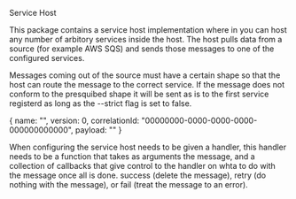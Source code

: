 Service Host

This package contains a service host implementation where in you can host any number of arbitory services inside the host.
The host pulls data from a source (for example AWS SQS) and sends those messages to one of the configured services.

Messages coming out of the source must have a certain shape so that the host can route the message to the correct service.
If the message does not conform to the presquibed shape it will be sent as is to the first service registerd as long as
the --strict flag is set to false.

{
  name: "",
  version: 0,
  correlationId: "00000000-0000-0000-0000-000000000000",
  payload: ""
}

When configuring the service host needs to be given a handler, this handler needs to be a function that takes as arguments
the message, and a collection of callbacks that give control to the handler on whta to do with the message once all is done.
success (delete the message), retry (do nothing with the message), or fail (treat the message to an error).
